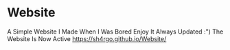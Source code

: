 # Website
A Simple Website I Made When I Was Bored
Enjoy It
Always Updated :")
The Website Is Now Active
https://sh4rgo.github.io/Website/ 